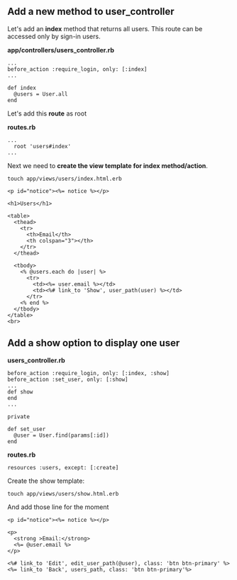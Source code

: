 ## Add a new method to user_controller

Let's add an **index** method that returns all users. This route can be accessed only by sign-in users.

**app/controllers/users_controller.rb**

```
...
before_action :require_login, only: [:index]
...

def index
  @users = User.all
end
```
Let's add this **route** as root

**routes.rb**
```
...
  root 'users#index'
...
```
Next we need to **create the view template for index method/action**.

```
touch app/views/users/index.html.erb
```

```
<p id="notice"><%= notice %></p>

<h1>Users</h1>

<table>
  <thead>
    <tr>
      <th>Email</th>
      <th colspan="3"></th>
    </tr>
  </thead>

  <tbody>
    <% @users.each do |user| %>
      <tr>
        <td><%= user.email %></td>
        <td><%# link_to 'Show', user_path(user) %></td>
      </tr>
    <% end %>
  </tbody>
</table>
<br>
```

## Add a show option to display one user

**users_controller.rb**

```
before_action :require_login, only: [:index, :show]
before_action :set_user, only: [:show]
...
def show
end
...

private

def set_user
  @user = User.find(params[:id])
end
```

**routes.rb**

```
resources :users, except: [:create]
```
Create the show template:

```
touch app/views/users/show.html.erb
```

And add those line for the moment

```
<p id="notice"><%= notice %></p>

<p>
  <strong >Email:</strong>
  <%= @user.email %>
</p>

<%# link_to 'Edit', edit_user_path(@user), class: 'btn btn-primary' %>
<%= link_to 'Back', users_path, class: 'btn btn-primary'%>
```
